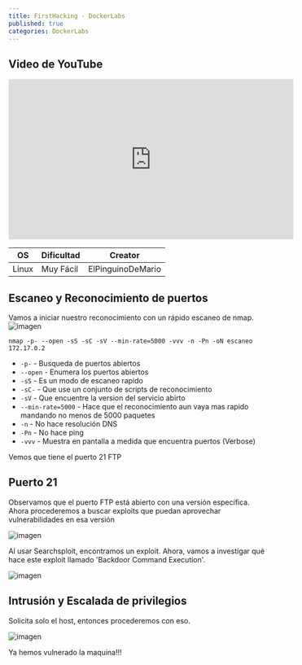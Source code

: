 ```yaml
---
title: FirstHacking - DockerLabs
published: true
categories: DockerLabs
---
```


## Video de YouTube
<iframe width="560" height="315" src="https://www.youtube.com/embed/WgvfXfCYkUY" frameborder="0" allowfullscreen></iframe>


| OS     | Dificultad  | Creator           |
| ------ | ----------- | -------------     | 
| Linux  | Muy Fácil   | ElPinguinoDeMario | 

## Escaneo y Reconocimiento de puertos

Vamos a iniciar nuestro reconocimiento con un rápido escaneo de nmap.
![imagen](https://github.com/romabri/romabri.github.io/assets/51706860/a1b2aabd-a85e-4403-b43e-d9e19a74cca4)


`nmap -p- --open -sS -sC -sV --min-rate=5000 -vvv -n -Pn -oN escaneo 172.17.0.2`
- `-p-` - Busqueda de puertos abiertos
- `--open` - Enumera los puertos abiertos
- `-sS` - Es un modo de escaneo rapido
- `-sC-` - Que use un conjunto de scripts de reconocimiento
- `-sV` - Que encuentre la version del servicio abirto
- `--min-rate=5000` - Hace que el reconocimiento aun vaya mas rapido mandando no menos de 5000 paquetes
- `-n` - No hace resolución DNS
- `-Pn` - No hace ping
- `-vvv` - Muestra en pantalla a medida que encuentra puertos (Verbose)

Vemos que tiene el puerto 21 FTP

## Puerto 21 
Observamos que el puerto FTP está abierto con una versión específica. Ahora procederemos a buscar exploits que puedan aprovechar vulnerabilidades en esa versión

![imagen](https://github.com/romabri/romabri.github.io/assets/51706860/91154c4b-a68f-46a7-8baf-dc581aea5e78)

Al usar Searchsploit, encontramos un exploit. Ahora, vamos a investigar qué hace este exploit llamado 'Backdoor Command Execution'.

![imagen](https://github.com/romabri/romabri.github.io/assets/51706860/49e59760-1abb-4f3b-ba8b-149337f6b2e1)


## Intrusión y Escalada de privilegios

Solicita solo el host, entonces procederemos con eso.

![imagen](https://github.com/romabri/romabri.github.io/assets/51706860/3dae2849-dae0-4d1a-a25b-c0f894d1def3)

Ya hemos vulnerado la maquina!!!

